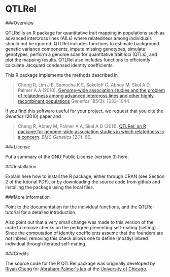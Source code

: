 QTLRel
======

###Overview

QTLRel is an R package for quantitative trait mapping in populations
such as advanced intercross lines (AILs) where relatedness among
individuals should not be ignored. QTLRel includes functions to
estimate background genetic variance components, impute missing
genotypes, simulate genotypes, perform a genome scan for quantitative
trait loci (QTLs), and plot the mapping results. QTLRel also includes
functions to efficiently calculate Jacquard condensed identity
coefficients.

This R package implements the methods described in

> Cheng R, Lim J E, Samocha K E, Sokoloff G, Abney M, Skol A D,
> Palmer A A (2010).
> [Genome-wide association studies and the problem of relatedness
among advanced intercross lines and other highly recombinant
populations](http://dx.doi.org/10.1534/genetics.110.116863)
> *Genetics* 185(3): 1033–1044.

If you find this software useful for your project, we request that you
cite the *Genetics* (2010) paper and

> Cheng R, Abney M, Palmer A A, Skol A D (2011). [QTLRel: an R
package for genome-wide association studies in which relatedness is a
concern](http://dx.doi.org/10.1186/1471-2156-12-66).
> *BMC Genetics* 12(1): 66. 

###License

Put a summary of the GNU Public License (version 3) here.

###Installation

Explain here how to install the R package, either through CRAN (see
Section 2 of the tutorial PDF), or by downloading the source code from
github and installing the package using the local files.

###More information

Point to the documentation for the individual functions, and the
QTLRel tutorial for a detailed introduction.

Also point out that a very small change was made to this version of
the code to remove checks on the pedigree preventing self-mating
(selfing). Since the computation of identity coefficients assume that
the founders are *not* inbred, removing this check allows one to
define (mostly) inbred individual through iterated self-mating.

###Credits

The source code for the R QTLRel package was originally developed by
[Riyan Cheng](http://borevitzlab.anu.edu.au/borevitz-lab-people/riyan-chang)
for [Abraham Palmer's lab](http://palmerlab.org) at the
[University of Chicago](http://www.uchicago.edu).
